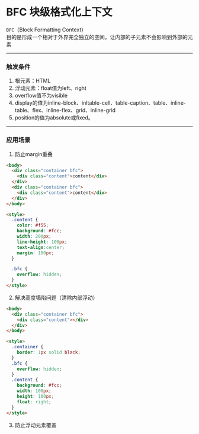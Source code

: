 # BFC 块级格式化上下文
`BFC`（Block Formatting Context）  
目的是形成一个相对于外界完全独立的空间，让内部的子元素不会影响到外部的元素

***
### 触发条件
1. 根元素：HTML
2. 浮动元素：float值为left、right
3. overflow值不为visible
4. display的值为inline-block、inltable-cell、table-caption、table、inline-table、flex、inline-flex、grid、inline-grid
5. position的值为absolute或fixed。  
***
### 应用场景  
1. 防止margin重叠

```html
<body>
  <div class="container bfc">
    <div class="content">content</div>
  </div>
  <div class="container bfc">
    <div class="content">content</div>
  </div>
</body>

<style>
  .content {
    color: #f55;
    background: #fcc;
    width: 200px;
    line-height: 100px;
    text-align:center;
    margin: 100px;
  }

  .bfc {
    overflow: hidden;
  }
</style>
```

2. 解决高度塌陷问题（清除内部浮动）
```html
<body>
  <div class="container bfc">
    <div class="content"></div>
  </div>
</body>

<style>
  .container {
    border: 1px solid black;
  }
  .bfc {
    overflow: hidden;
  }
  .content {
    background: #fcc;
    width: 100px;
    height: 100px;
    float: right;
  }
</style>
```
3. 防止浮动元素覆盖


